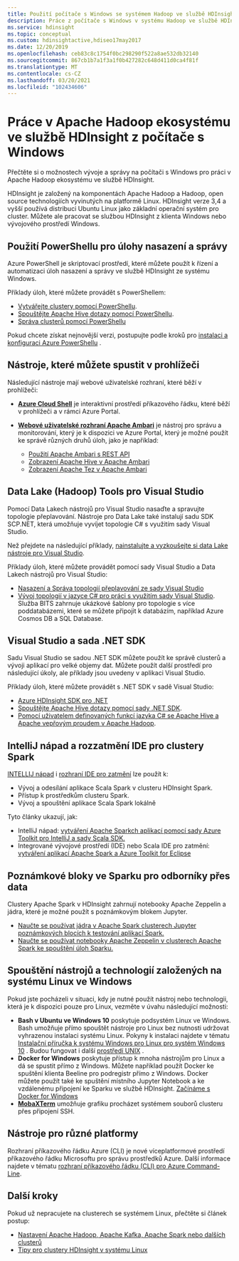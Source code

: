 ```yaml
---
title: Použití počítače s Windows se systémem Hadoop ve službě HDInsight – Azure
description: Práce z počítače s Windows v systému Hadoop ve službě HDInsight. Spravujte a Dotazujte clustery pomocí nástrojů PowerShell, Visual Studio a Linux. Vývoj řešení pro velké objemy dat pomocí .NET
ms.service: hdinsight
ms.topic: conceptual
ms.custom: hdinsightactive,hdiseo17may2017
ms.date: 12/20/2019
ms.openlocfilehash: ceb83c8c1754f0bc298290f522a8ae532db32140
ms.sourcegitcommit: 867cb1b7a1f3a1f0b427282c648d411d0ca4f81f
ms.translationtype: MT
ms.contentlocale: cs-CZ
ms.lasthandoff: 03/20/2021
ms.locfileid: "102434606"
---
```

# <a name="work-in-the-apache-hadoop-ecosystem-on-hdinsight-from-a-windows-pc"></a>Práce v Apache Hadoop ekosystému ve službě HDInsight z počítače s Windows

Přečtěte si o možnostech vývoje a správy na počítači s Windows pro práci v Apache Hadoop ekosystému ve službě HDInsight.

HDInsight je založený na komponentách Apache Hadoop a Hadoop, open source technologiích vyvinutých na platformě Linux. HDInsight verze 3,4 a vyšší používá distribuci Ubuntu Linux jako základní operační systém pro cluster. Můžete ale pracovat se službou HDInsight z klienta Windows nebo vývojového prostředí Windows.

## <a name="use-powershell-for-deployment-and-management-tasks"></a>Použití PowerShellu pro úlohy nasazení a správy

Azure PowerShell je skriptovací prostředí, které můžete použít k řízení a automatizaci úloh nasazení a správy ve službě HDInsight ze systému Windows.

Příklady úloh, které můžete provádět s PowerShellem:

* [Vytvářejte clustery pomocí PowerShellu](hdinsight-hadoop-create-linux-clusters-azure-powershell.md).
* [Spouštějte Apache Hive dotazy pomocí PowerShellu](hadoop/apache-hadoop-use-hive-powershell.md).
* [Správa clusterů pomocí PowerShellu](hdinsight-administer-use-powershell.md)

Pokud chcete získat nejnovější verzi, postupujte podle kroků pro [instalaci a konfiguraci Azure PowerShellu](/powershell/azure/install-az-ps) .

## <a name="utilities-you-can-run-in-a-browser"></a>Nástroje, které můžete spustit v prohlížeči

Následující nástroje mají webové uživatelské rozhraní, které běží v prohlížeči:
* **[Azure Cloud Shell](../cloud-shell/overview.md)** je interaktivní prostředí příkazového řádku, které běží v prohlížeči a v rámci Azure Portal.

* **[Webové uživatelské rozhraní Apache Ambari](hdinsight-hadoop-manage-ambari.md)** je nástroj pro správu a monitorování, který je k dispozici ve Azure Portal, který je možné použít ke správě různých druhů úloh, jako je například:
    * [Použití Apache Ambari s REST API](hdinsight-hadoop-manage-ambari-rest-api.md)
    * [Zobrazení Apache Hive v Apache Ambari](hadoop/apache-hadoop-use-hive-ambari-view.md)
    * [Zobrazení Apache Tez v Apache Ambari](./index.yml)

## <a name="data-lake-hadoop-tools-for-visual-studio"></a>Data Lake (Hadoop) Tools pro Visual Studio

Pomocí Data Lakech nástrojů pro Visual Studio nasaďte a spravujte topologie přeplavování. Nástroje pro Data Lake také instalují sadu SDK SCP.NET, která umožňuje vyvíjet topologie C# s využitím sady Visual Studio.

Než přejdete na následující příklady, [nainstalujte a vyzkoušejte si data Lake nástroje pro Visual Studio](hadoop/apache-hadoop-visual-studio-tools-get-started.md).

Příklady úloh, které můžete provádět pomocí sady Visual Studio a Data Lakech nástrojů pro Visual Studio:
* [Nasazení a Správa topologií přeplavování ze sady Visual Studio](storm/apache-storm-deploy-monitor-topology-linux.md)
* [Vývoj topologií v jazyce C# pro práci s využitím sady Visual Studio](storm/apache-storm-develop-csharp-visual-studio-topology.md). Služba BITS zahrnuje ukázkové šablony pro topologie s více poddatabázemi, které se můžete připojit k databázím, například Azure Cosmos DB a SQL Database.

## <a name="visual-studio-and-the-net-sdk"></a>Visual Studio a sada .NET SDK

Sadu Visual Studio se sadou .NET SDK můžete použít ke správě clusterů a vývoji aplikací pro velké objemy dat. Můžete použít další prostředí pro následující úkoly, ale příklady jsou uvedeny v aplikaci Visual Studio.

Příklady úloh, které můžete provádět s .NET SDK v sadě Visual Studio:
* [Azure HDInsight SDK pro .NET](/dotnet/api/overview/azure/hdinsight)
* [Spouštějte Apache Hive dotazy pomocí sady .NET SDK](hadoop/apache-hadoop-use-hive-dotnet-sdk.md).
* [Pomocí uživatelem definovaných funkcí jazyka C# se Apache Hive a Apache vepřovým proudem v Apache Hadoop](hadoop/apache-hadoop-hive-pig-udf-dotnet-csharp.md).

## <a name="intellij-idea-and-eclipse-ide-for-spark-clusters"></a>IntelliJ nápad a rozzatmění IDE pro clustery Spark

[INTELLIJ nápad](https://www.jetbrains.com/idea/download) i [rozhraní IDE pro zatmění](https://www.eclipse.org/downloads/) lze použít k:
* Vývoj a odesílání aplikace Scala Spark v clusteru HDInsight Spark.
* Přístup k prostředkům clusteru Spark.
* Vývoj a spouštění aplikace Scala Spark lokálně

Tyto články ukazují, jak:
* IntelliJ nápad: [vytváření Apache Sparkch aplikací pomocí sady Azure Toolkit pro IntelliJ a sady Scala SDK.](spark/apache-spark-intellij-tool-plugin.md)
* Integrované vývojové prostředí (IDE) nebo Scala IDE pro zatmění: [vytváření aplikací Apache Spark a Azure Toolkit for Eclipse](spark/apache-spark-eclipse-tool-plugin.md)

## <a name="notebooks-on-spark-for-data-scientists"></a>Poznámkové bloky ve Sparku pro odborníky přes data

Clustery Apache Spark v HDInsight zahrnují notebooky Apache Zeppelin a jádra, které je možné použít s poznámkovým blokem Jupyter.

* [Naučte se používat jádra v Apache Spark clusterech Jupyter poznámkových blocích k testování aplikací Spark.](spark/apache-spark-zeppelin-notebook.md)
* [Naučte se používat notebooky Apache Zeppelin v clusterech Apache Spark ke spouštění úloh Sparku.](spark/apache-spark-jupyter-notebook-kernels.md)

## <a name="run-linux-based-tools-and-technologies-on-windows"></a>Spouštění nástrojů a technologií založených na systému Linux ve Windows

Pokud jste pocházeli v situaci, kdy je nutné použít nástroj nebo technologii, která je k dispozici pouze pro Linux, vezměte v úvahu následující možnosti:

* **Bash v Ubuntu ve Windows 10** poskytuje podsystém Linux ve Windows. Bash umožňuje přímo spouštět nástroje pro Linux bez nutnosti udržovat vyhrazenou instalaci systému Linux. Pokyny k instalaci najdete v tématu [Instalační příručka k systému Windows pro Linux pro systém Windows 10](/windows/wsl/install-win10) .  Budou fungovat i další [prostředí UNIX](https://www.gnu.org/software/bash/) .
* **Docker for Windows** poskytuje přístup k mnoha nástrojům pro Linux a dá se spustit přímo z Windows. Můžete například použít Docker ke spuštění klienta Beeline pro podregistr přímo z Windows. Docker můžete použít také ke spuštění místního Jupyter Notebook a ke vzdálenému připojení ke Sparku ve službě HDInsight. [Začínáme s Docker for Windows](https://docs.docker.com/docker-for-windows/)
* **[MobaXTerm](https://mobaxterm.mobatek.net/)** umožňuje grafiku procházet systémem souborů clusteru přes připojení SSH.

## <a name="cross-platform-tools"></a>Nástroje pro různé platformy

Rozhraní příkazového řádku Azure (CLI) je nové víceplatformové prostředí příkazového řádku Microsoftu pro správu prostředků Azure.  Další informace najdete v tématu [rozhraní příkazového řádku (CLI) pro Azure Command-Line](/cli/azure/).

## <a name="next-steps"></a>Další kroky

Pokud už nepracujete na clusterech se systémem Linux, přečtěte si článek postup:
* [Nastavení Apache Hadoop, Apache Kafka, Apache Spark nebo dalších clusterů](hdinsight-hadoop-provision-linux-clusters.md)
* [Tipy pro clustery HDInsight v systému Linux](hdinsight-hadoop-linux-information.md)